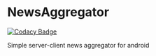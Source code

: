 # NewsAggregator

[![Codacy Badge](https://app.codacy.com/project/badge/Grade/a8851a79907744419fcc7918bca9fda8)](https://www.codacy.com/manual/nickzim/news-aggregator?utm_source=github.com&amp;utm_medium=referral&amp;utm_content=nickzim/news-aggregator&amp;utm_campaign=Badge_Grade)


Simple server-client news aggregator for android
